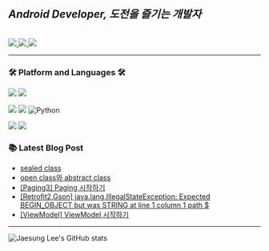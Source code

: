 ## *Android Developer, 도전을 즐기는 개발자*


<br>
 <a href="https://dev-wotjd.notion.site/Android-d556488b12ef4f108e54c1d67bc6f07e" target="_blank">
    <img src="https://img.shields.io/badge/Portfolio-000000?style=flat-square&logo=Notion&logoColor=white"/>
  </a>
  <a href="https://www.linkedin.com/in/%EC%9E%AC%EC%84%B1-%EC%9D%B4-814a66210/" target="_blank">
    <img src="https://img.shields.io/badge/Linkedin-blue?logo=Linkedin&logoColor=white&link=https://www.linkedin.com/in/%EC%9E%AC%EC%84%B1-%EC%9D%B4-814a66210/"/>
  </a>
  <a href="mailto:biki0114@gmail.com" target="_blank">
    <img src="https://img.shields.io/badge/Gmail-d14836?style=flat-square&logo=Gmail&logoColor=white"/>
  </a>
</p>

---

<h3>🛠 <strong>Platform and Languages </strong>🛠</h3>

<p>
  <img src="https://img.shields.io/badge/git%20-%23F05033.svg?&style=for-the-badge&logo=git&logoColor=white"/>
  <img src="https://img.shields.io/badge/github%20-%23121011.svg?&style=for-the-badge&logo=github&logoColor=white"/>

</p>
<p>
  <img src="https://img.shields.io/badge/Kotlin-7F52FF?&style=for-the-badge&logo=kotlin&logoColor=white" />
  <img src="https://img.shields.io/badge/Java-007396?style=for-the-badge&logo=java&logoColor=white" />
  <img alt="Python" src ="https://img.shields.io/badge/Python-3776AB.svg?&style=for-the-badge&logo=Python&logoColor=white"/>
</p>
<p>
  <img src="https://img.shields.io/badge/androidstudio%20-%23404d59.svg?&logo=android&style=for-the-badge"/>
  <img src="https://img.shields.io/badge/Intellij IDEA-000000.svg?&style=for-the-badge&logo=IntelliJ IDEA&logoColor=white"/>
</p>


### 📚 **Latest Blog Post**
<!-- BLOG-POST-LIST:START -->
- [sealed class](https://jslee-tech.tistory.com/50)
- [open class와 abstract class](https://jslee-tech.tistory.com/49)
- [[Paging3] Paging 시작하기](https://jslee-tech.tistory.com/47)
- [[Retrofit2,Gson] java.lang.IllegalStateException: Expected BEGIN_OBJECT but was STRING at line 1 column 1 path $](https://jslee-tech.tistory.com/46)
- [[ViewModel] ViewModel 시작하기](https://jslee-tech.tistory.com/45)
<!-- BLOG-POST-LIST:END -->

---

![Jaesung Lee's GitHub stats](https://github-readme-stats.vercel.app/api?username=JaesungLeee&show_icons=true&theme=radical)
